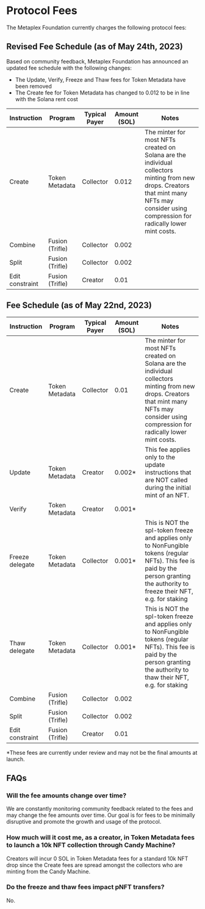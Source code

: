 # Protocol Fees

The Metaplex Foundation currently charges the following protocol fees:

## **Revised Fee Schedule (as of May 24th, 2023)**

Based on community feedback, Metaplex Foundation has announced an updated fee schedule with the following changes:
- The Update, Verify, Freeze and Thaw fees for Token Metadata have been removed
- The Create fee for Token Metadata has changed to 0.012 to be in line with the Solana rent cost

| Instruction       | Program         | Typical Payer   | Amount (SOL) | Notes |
|-------------------|-----------------|---------|--------------|---------|
| Create            | Token Metadata  | Collector  | 0.012         | The minter for most NFTs created on Solana are the individual collectors minting from new drops. Creators that mint many NFTs may consider using compression for radically lower mint costs. |
| Combine           | Fusion (Trifle) | Collector | 0.002        ||
| Split             | Fusion (Trifle) | Collector | 0.002        ||
| Edit constraint   | Fusion (Trifle) | Creator | 0.01         ||

## Fee Schedule (as of May 22nd, 2023)

| Instruction       | Program         | Typical Payer   | Amount (SOL) | Notes |
|-------------------|-----------------|---------|--------------|---------|
| Create            | Token Metadata  | Collector  | 0.01         | The minter for most NFTs created on Solana are the individual collectors minting from new drops. Creators that mint many NFTs may consider using compression for radically lower mint costs. |
| Update            | Token Metadata  | Creator | 0.002*       | This fee applies only to the update instructions that are NOT called during the initial mint of an NFT.|
| Verify            | Token Metadata  | Creator | 0.001*       ||
| Freeze delegate   | Token Metadata  | Collector | 0.001*       | This is NOT the spl-token freeze and applies only to NonFungible tokens (regular NFTs). This fee is paid by the person granting the authority to freeze their NFT, e.g. for staking |
| Thaw delegate     | Token Metadata  | Collector | 0.001*       | This is NOT the spl-token freeze and applies only to NonFungible tokens (regular NFTs). This fee is paid by the person granting the authority to thaw their NFT, e.g. for staking |
| Combine           | Fusion (Trifle) | Collector | 0.002        ||
| Split             | Fusion (Trifle) | Collector | 0.002        ||
| Edit constraint   | Fusion (Trifle) | Creator | 0.01         ||

*These fees are currently under review and may not be the final amounts at launch.

## FAQs

### Will the fee amounts change over time?

We are constantly monitoring community feedback related to the fees and may change the fee amounts over time. Our goal is for fees to be minimally disruptive and promote the growth and usage of the protocol.

### How much will it cost me, as a creator, in Token Metadata fees to launch a 10k NFT collection through Candy Machine?

Creators will incur 0 SOL in Token Metadata fees for a standard 10k NFT drop since the Create fees are spread amongst the collectors who are minting from the Candy Machine.

### Do the freeze and thaw fees impact pNFT transfers?

No.


